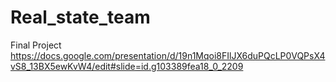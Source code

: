 # Real_state_team
Final Project 
https://docs.google.com/presentation/d/19n1Mqoi8FIlJX6duPQcLP0VQPsX4vS8_13BX5ewKvW4/edit#slide=id.g103389fea18_0_2209
